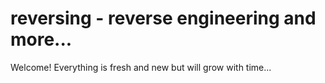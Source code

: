 # reversing - reverse engineering and more...
Welcome! Everything is fresh and new but will grow with time...
